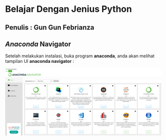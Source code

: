 # Belajar Dengan Jenius Python

## Penulis : Gun Gun Febrianza



## *Anaconda* Navigator

Setelah melakukan instalasi, buka program **anaconda**, anda akan melihat tampilan UI **anaconda navigator** :

![AnacondaNavigator](../../../assets/AnacondaNavigator.png)